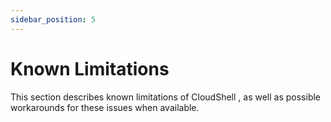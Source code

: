 ```yaml
---
sidebar_position: 5
---
```


Known Limitations
=================

This section describes known limitations of CloudShell , as well as possible workarounds for these issues when available.

